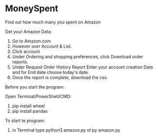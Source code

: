 # MoneySpent
Find out how much many you spent on Amazon


Get your Amazon Data:

1. Go to Amazon.com
2. However over Account & List.
3. Click account
4. Under Ordering and shopping preferences, click Download order reports.
5. Under Request Order History Report Enter your account creation Date and for End date choose today's date.
6. Once the report is complete, download the csv.

Before you start the program:

Open Terminal/PowerShell/CMD:

1. pip install wheel
2. pip install pandas

To start te program:

1. in Terminal type python3 amazon.py ot py amazon.py

